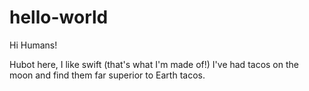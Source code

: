 # hello-world

Hi Humans!

Hubot here, I like swift (that's what I'm made of!)
I've had tacos on the moon and find them far superior to Earth tacos.
